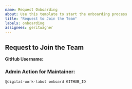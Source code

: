 ```yaml
---
name: Request Onboarding
about: Use this template to start the onboarding process
title: "Request to Join the Team"
labels: onboarding
assignees: geritwagner
---
```


## Request to Join the Team

**GitHub Username:** <!-- Replace with your GitHub username -->

### Admin Action for Maintainer:

```
@digital-work-labot onboard GITHUB_ID
```